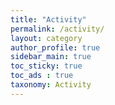 ```yaml
---
title: "Activity"
permalink: /activity/
layout: category
author_profile: true
sidebar_main: true
toc_sticky: true
toc_ads : true
taxonomy: Activity
---
```


